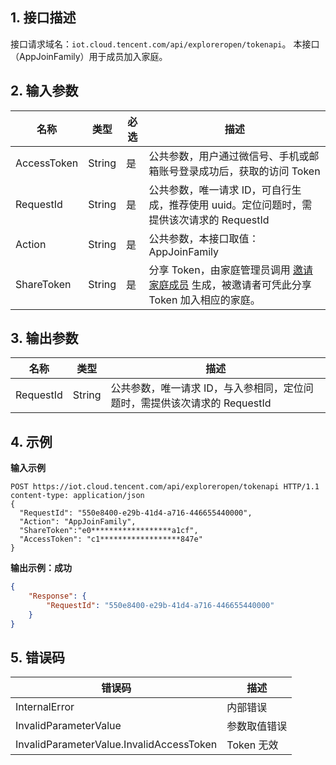 
## 1. 接口描述
接口请求域名：`iot.cloud.tencent.com/api/exploreropen/tokenapi`。
本接口（AppJoinFamily）用于成员加入家庭。

## 2. 输入参数

|名称|类型|必选|描述|
|---|---|---|---|
|AccessToken|String|是|公共参数，用户通过微信号、手机或邮箱账号登录成功后，获取的访问 Token|
|RequestId|String|是|公共参数，唯一请求 ID，可自行生成，推荐使用 uuid。定位问题时，需提供该次请求的 RequestId|
|Action|String|是|公共参数，本接口取值：AppJoinFamily|
|ShareToken|String|是|分享 Token，由家庭管理员调用 [邀请家庭成员](https://cloud.tencent.com/document/product/1081/40817) 生成，被邀请者可凭此分享 Token 加入相应的家庭。|

## 3. 输出参数

|名称|类型|描述|
|---|---|---|
|RequestId|String|公共参数，唯一请求 ID，与入参相同，定位问题时，需提供该次请求的 RequestId|

## 4. 示例

**输入示例**
```HTTP
POST https://iot.cloud.tencent.com/api/exploreropen/tokenapi HTTP/1.1
content-type: application/json
{
  "RequestId": "550e8400-e29b-41d4-a716-446655440000",
  "Action": "AppJoinFamily",
  "ShareToken":"e0******************a1cf",
  "AccessToken": "c1******************847e"
}
```

**输出示例：成功**
```json
{
    "Response": {
        "RequestId": "550e8400-e29b-41d4-a716-446655440000"
    }
}
```

## 5. 错误码

|错误码|描述|
|---|---|
|InternalError|内部错误|
|InvalidParameterValue|参数取值错误|
|InvalidParameterValue.InvalidAccessToken|Token 无效|
